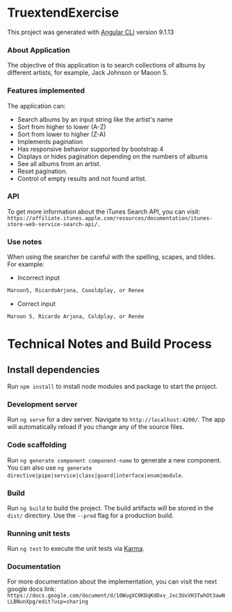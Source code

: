 # TruextendExercise

This project was generated with [Angular CLI](https://github.com/angular/angular-cli) version 9.1.13

### About Application

The objective of this application is to search collections of albums by different artists, for example, Jack Johnson or Maoon 5.

### Features implemented

The application can:

- Search albums by an input string like the artist's name
- Sort from higher to lower (A-Z)
- Sort from lower to higher (Z-A)
- Implements pagination
- Has responsive behavior supported by bootstrap 4
- Displays or hides pagination depending on the numbers of albums
- See all albums from an artist.
- Reset pagination.
- Control of empty results and not found artist.

### API

To get more information about the iTunes Search API, you can visit:
`https://affiliate.itunes.apple.com/resources/documentation/itunes-store-web-service-search-api/.`

### Use notes

When using the searcher be careful with the spelling, scapes, and tildes. For example:

- Incorrect input

```bash
Maroon5, RicardoArjona, Coooldplay, or Renee
```

- Correct input

```
Maroon 5, Ricardo Arjona, Coldplay, or Renée
```

# Technical Notes and Build Process

## Install dependencies

Run `npm install` to install node modules and package to start the project.

### Development server

Run `ng serve` for a dev server. Navigate to `http://localhost:4200/`. The app will automatically reload if you change any of the source files.

### Code scaffolding

Run `ng generate component component-name` to generate a new component. You can also use `ng generate directive|pipe|service|class|guard|interface|enum|module`.

### Build

Run `ng build` to build the project. The build artifacts will be stored in the `dist/` directory. Use the `--prod` flag for a production build.

### Running unit tests

Run `ng test` to execute the unit tests via [Karma](https://karma-runner.github.io).

### Documentation

For more documentation about the implementation, you can visit the next google docs link:
`https://docs.google.com/document/d/10WugXC0KDqKdOxv_Jxc3UxVH3TwhOt3awNLLBNunXpg/edit?usp=sharing`
